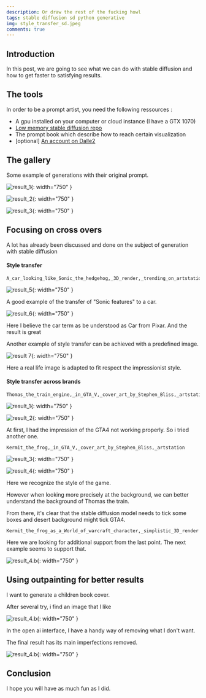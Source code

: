 ```yaml
---
description: Or draw the rest of the fucking howl
tags: stable diffusion sd python generative
img: style_transfer_sd.jpeg
comments: true
---
```



## Introduction

In this post, we are going to see what we can do with stable diffusion and how to get faster to satisfying results.


## The tools

In order to be a prompt artist, you need the following ressources : 

- A gpu installed on your computer or cloud instance (I have a GTX 1070)
- [Low memory stable diffusion repo](https://github.com/basujindal/stable-diffusion)
- The prompt book which describe how to reach certain visualization
- [optional] [An account on Dalle2](https://labs.openai.com/)



## The gallery

Some example of generations with their original prompt.



![result_1]({{site.baseurl}}/assets/img/machine_to_steam_corn.png){: width="750" }



![result_2]({{site.baseurl}}/assets/img/armored_developper.png){: width="750" }



![result_3]({{site.baseurl}}/assets/img/eldritch_horror.png){: width="750" }


## Focusing on cross overs

A lot has already been discussed and done on the subject of generation with stable diffusion 


#### Style transfer

```
A_car_looking_like_Sonic_the_hedgehog,_3D_render,_trending_on_artstation
```

![result_5]({{site.baseurl}}/assets/img/sonic_car_2.png){: width="750" }

A good example of the transfer of "Sonic features" to a car.



![result_6]({{site.baseurl}}/assets/img/sonic_car.png){: width="750" }

Here I believe the car term as be understood as Car from Pixar. And the result is great



Another example of style transfer can be achieved with a predefined image. 


![result 7]({{site.baseurl}}/assets/img/style_transfer_sd.jpeg){: width="750" }

Here a real life image is adapted to fit respect the impressionist style.



#### Style transfer across brands

```
Thomas_the_train_engine,_in_GTA_V,_cover_art_by_Stephen_Bliss,_artstation
```

![result_1]({{site.baseurl}}/assets/img/thomas_the_train_gta4.png){: width="750" }


![result_2]({{site.baseurl}}/assets/img/thomas_train.png){: width="750" }


At first, I had the impression of the GTA4 not working properly. So i tried another one.


```
Kermit_the_frog,_in_GTA_V,_cover_art_by_Stephen_Bliss,_artstation
```


![result_3]({{site.baseurl}}/assets/img/kermit_cover_gta4.png){: width="750" }


![result_4]({{site.baseurl}}/assets/img/kermit_character_gta4.png){: width="750" }


Here we recognize the style of the game.

However when looking more precisely at the background, we can better understand the background of Thomas the train.

From there, it's clear that the stable diffusion model needs to tick some boxes and desert background might tick GTA4.


```
Kermit_the_frog_as_a_World_of_warcraft_character,_simplistic_3D_render
```

Here we are looking for additional support from the last point. The next example seems to support that.


![result_4.b]({{site.baseurl}}/assets/img/kermit_in_wow.png){: width="750" }



## Using outpainting for better results

I want to generate a children book cover.

After several try, i find an image that I like

![result_4.b]({{site.baseurl}}/assets/img/derp_the_chicken.png){: width="750" }


In the open ai interface, I have a handy way of removing what I don't want.

The final result has its main imperfections removed.

![result_4.b]({{site.baseurl}}/assets/img/derp_the_chicken_v2.png){: width="750" }


## Conclusion

I hope you will have as much fun as I did.

